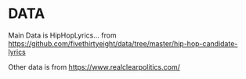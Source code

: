# DATA
Main Data is HipHopLyrics... from https://github.com/fivethirtyeight/data/tree/master/hip-hop-candidate-lyrics

Other data is from https://www.realclearpolitics.com/
